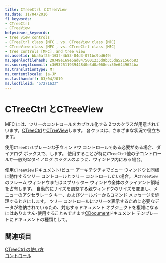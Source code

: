 ```yaml
---
title: CTreeCtrl とCTreeView
ms.date: 11/04/2016
f1_keywords:
- CTreeCtrl
- CTreeView
helpviewer_keywords:
- tree view controls
- CTreeCtrl class [MFC], vs. CTreeView class [MFC]
- CTreeView class [MFC], vs. CTreeCtrl class [MFC]
- tree controls [MFC], and tree view
ms.assetid: bba5af25-103f-4b53-84d3-071bc9bd6494
ms.openlocfilehash: 29349e169e5ad8475001235d9b355da52156d683
ms.sourcegitcommit: c3093251193944840e3d0a068ecc30e6449624ba
ms.translationtype: MT
ms.contentlocale: ja-JP
ms.lasthandoff: 03/04/2019
ms.locfileid: "57271633"
---
```

# <a name="ctreectrl-vs-ctreeview"></a>CTreeCtrl とCTreeView

MFC には、ツリーのコントロールをカプセル化する 2 つのクラスが用意されています。[CTreeCtrl](../mfc/reference/ctreectrl-class.md)と[CTreeView](../mfc/reference/ctreeview-class.md)します。 各クラスは、さまざまな状況で役立ちます。

使用`CTreeCtrl`プレーンな子ウィンドウ コントロールである必要がある場合、ダイアログ ボックスで、します。 使用することが特に`CTreeCtrl`他の子コントロールが一般的なダイアログ ボックスのように、ウィンドウ内にある場合。

使用`CTreeView`ドキュメント/ビュー アーキテクチャでビュー ウィンドウと同様に動作するツリー コントロールとツリー コントロールたい場合。 A`CTreeView`のフレーム ウィンドウまたはスプリッター ウィンドウ全体のクライアント領域を占有します。 自動的にサイズを調整する親ウィンドウのサイズを変更し、メニューのアクセラレータ キー、およびツールバーからコマンド メッセージを処理するときにします。 ツリー コントロールにツリーを表示するために必要なデータが格納されているため、対応するドキュメント オブジェクトを複雑になるにはありません-使用することもできます[CDocument](../mfc/reference/cdocument-class.md)ドキュメント テンプレートにドキュメントの種類として。

## <a name="see-also"></a>関連項目

[CTreeCtrl の使い方](../mfc/using-ctreectrl.md)<br/>
[コントロール](../mfc/controls-mfc.md)
